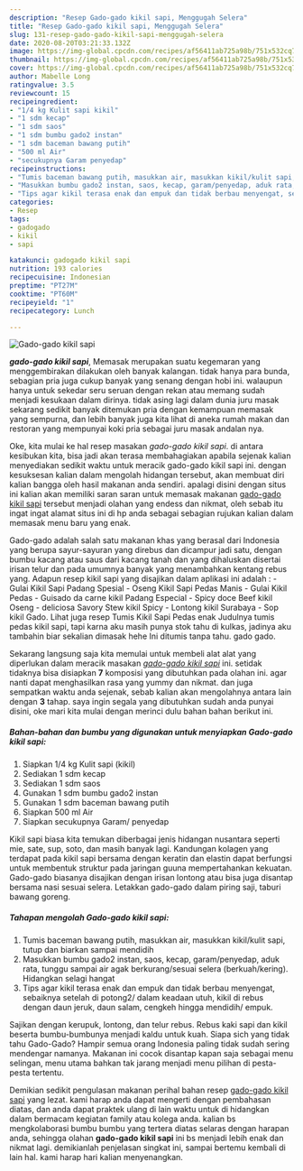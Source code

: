```yaml
---
description: "Resep Gado-gado kikil sapi, Menggugah Selera"
title: "Resep Gado-gado kikil sapi, Menggugah Selera"
slug: 131-resep-gado-gado-kikil-sapi-menggugah-selera
date: 2020-08-20T03:21:33.132Z
image: https://img-global.cpcdn.com/recipes/af56411ab725a98b/751x532cq70/gado-gado-kikil-sapi-foto-resep-utama.jpg
thumbnail: https://img-global.cpcdn.com/recipes/af56411ab725a98b/751x532cq70/gado-gado-kikil-sapi-foto-resep-utama.jpg
cover: https://img-global.cpcdn.com/recipes/af56411ab725a98b/751x532cq70/gado-gado-kikil-sapi-foto-resep-utama.jpg
author: Mabelle Long
ratingvalue: 3.5
reviewcount: 15
recipeingredient:
- "1/4 kg Kulit sapi kikil"
- "1 sdm kecap"
- "1 sdm saos"
- "1 sdm bumbu gado2 instan"
- "1 sdm baceman bawang putih"
- "500 ml Air"
- "secukupnya Garam penyedap"
recipeinstructions:
- "Tumis baceman bawang putih, masukkan air, masukkan kikil/kulit sapi, tutup dan biarkan sampai mendidih"
- "Masukkan bumbu gado2 instan, saos, kecap, garam/penyedap, aduk rata, tunggu sampai air agak berkurang/sesuai selera (berkuah/kering). Hidangkan selagi hangat"
- "Tips agar kikil terasa enak dan empuk dan tidak berbau menyengat, sebaiknya setelah di potong2/ dalam keadaan utuh, kikil di rebus dengan daun jeruk, daun salam, cengkeh hingga mendidih/ empuk."
categories:
- Resep
tags:
- gadogado
- kikil
- sapi

katakunci: gadogado kikil sapi 
nutrition: 193 calories
recipecuisine: Indonesian
preptime: "PT27M"
cooktime: "PT60M"
recipeyield: "1"
recipecategory: Lunch

---
```



![Gado-gado kikil sapi](https://img-global.cpcdn.com/recipes/af56411ab725a98b/751x532cq70/gado-gado-kikil-sapi-foto-resep-utama.jpg)

<b><i>gado-gado kikil sapi</i></b>, Memasak merupakan suatu kegemaran yang menggembirakan dilakukan oleh banyak kalangan. tidak hanya para bunda, sebagian pria juga cukup banyak yang senang dengan hobi ini. walaupun hanya untuk sekedar seru seruan dengan rekan atau memang sudah menjadi kesukaan dalam dirinya. tidak asing lagi dalam dunia juru masak sekarang sedikit banyak ditemukan pria dengan kemampuan memasak yang sempurna, dan lebih banyak juga kita lihat di aneka rumah makan dan restoran yang mempunyai koki pria sebagai juru masak andalan nya.

Oke, kita mulai ke hal resep masakan <i>gado-gado kikil sapi</i>. di antara kesibukan kita, bisa jadi akan terasa membahagiakan apabila sejenak kalian menyediakan sedikit waktu untuk meracik gado-gado kikil sapi ini. dengan kesuksesan kalian dalam mengolah hidangan tersebut, akan membuat diri kalian bangga oleh hasil makanan anda sendiri. apalagi disini dengan situs ini kalian akan memiliki saran saran untuk memasak makanan <u>gado-gado kikil sapi</u> tersebut menjadi olahan yang endess dan nikmat, oleh sebab itu ingat ingat alamat situs ini di hp anda sebagai sebagian rujukan kalian dalam memasak menu baru yang enak.

Gado-gado adalah salah satu makanan khas yang berasal dari Indonesia yang berupa sayur-sayuran yang direbus dan dicampur jadi satu, dengan bumbu kacang atau saus dari kacang tanah dan yang dihaluskan disertai irisan telur dan pada umumnya banyak yang menambahkan kentang rebus yang. Adapun resep kikil sapi yang disajikan dalam aplikasi ini adalah : - Gulai Kikil Sapi Padang Spesial - Oseng Kikil Sapi Pedas Manis - Gulai Kikil Pedas - Guisado da carne kikil Padang Especial - Spicy doce Beef kikil Oseng - deliciosa Savory Stew kikil Spicy - Lontong kikil Surabaya - Sop kikil Gado. Lihat juga resep Tumis Kikil Sapi Pedas enak Judulnya tumis pedas kikil sapi, tapi karna aku masih punya stok tahu di kulkas, jadinya aku tambahin biar sekalian dimasak hehe Ini ditumis tanpa tahu. gado gado.


Sekarang langsung saja kita memulai untuk membeli alat alat yang diperlukan dalam meracik masakan <u><i>gado-gado kikil sapi</i></u> ini. setidak tidaknya bisa disiapkan <b>7</b> komposisi yang dibutuhkan pada olahan ini. agar nanti dapat menghasilkan rasa yang yummy dan nikmat. dan juga sempatkan waktu anda sejenak, sebab kalian akan mengolahnya antara lain dengan <b>3</b> tahap. saya ingin segala yang dibutuhkan sudah anda punyai disini, oke mari kita mulai dengan merinci dulu bahan bahan berikut ini.

<!--inarticleads1-->

##### Bahan-bahan dan bumbu yang digunakan untuk menyiapkan Gado-gado kikil sapi:

1. Siapkan 1/4 kg Kulit sapi (kikil)
1. Sediakan 1 sdm kecap
1. Sediakan 1 sdm saos
1. Gunakan 1 sdm bumbu gado2 instan
1. Gunakan 1 sdm baceman bawang putih
1. Siapkan 500 ml Air
1. Siapkan secukupnya Garam/ penyedap


Kikil sapi biasa kita temukan diberbagai jenis hidangan nusantara seperti mie, sate, sup, soto, dan masih banyak lagi. Kandungan kolagen yang terdapat pada kikil sapi bersama dengan keratin dan elastin dapat berfungsi untuk membentuk struktur pada jaringan guuna mempertahankan kekuatan. Gado-gado biasanya disajikan dengan irisan lontong atau bisa juga disantap bersama nasi sesuai selera. Letakkan gado-gado dalam piring saji, taburi bawang goreng. 

<!--inarticleads2-->

##### Tahapan mengolah Gado-gado kikil sapi:

1. Tumis baceman bawang putih, masukkan air, masukkan kikil/kulit sapi, tutup dan biarkan sampai mendidih
1. Masukkan bumbu gado2 instan, saos, kecap, garam/penyedap, aduk rata, tunggu sampai air agak berkurang/sesuai selera (berkuah/kering). Hidangkan selagi hangat
1. Tips agar kikil terasa enak dan empuk dan tidak berbau menyengat, sebaiknya setelah di potong2/ dalam keadaan utuh, kikil di rebus dengan daun jeruk, daun salam, cengkeh hingga mendidih/ empuk.


Sajikan dengan kerupuk, lontong, dan telur rebus. Rebus kaki sapi dan kikil beserta bumbu-bumbunya menjadi kaldu untuk kuah. Siapa sich yang tidak tahu Gado-Gado? Hampir semua orang Indonesia paling tidak sudah sering mendengar namanya. Makanan ini cocok disantap kapan saja sebagai menu selingan, menu utama bahkan tak jarang menjadi menu pilihan di pesta-pesta tertentu. 

Demikian sedikit pengulasan makanan perihal bahan resep <u>gado-gado kikil sapi</u> yang lezat. kami harap anda dapat mengerti dengan pembahasan diatas, dan anda dapat praktek ulang di lain waktu untuk di hidangkan dalam bermacam kegiatan family atau kolega anda. kalian bs mengkolaborasi bumbu bumbu yang tertera diatas selaras dengan harapan anda, sehingga olahan <b>gado-gado kikil sapi</b> ini bs menjadi lebih enak dan nikmat lagi. demikianlah penjelasan singkat ini, sampai bertemu kembali di lain hal. kami harap hari kalian menyenangkan.
